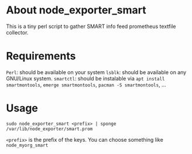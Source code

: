 # About node_exporter_smart
This is a tiny perl script to gather SMART info feed prometheus textfile collector.

# Requirements

`Perl`: should be available on your system
`lsblk`: should be available on any GNU/Linux system.
`smartctl`: should be instalable via `apt install smartmontools`, `emerge smartmontools`, `pacman -S smartmontools`, ...

# Usage

`sudo node_exporter_smart <prefix> | sponge /var/lib/node_exporter/smart.prom`

`<prefix>` is the prefix of the keys. You can choose something like `node_myorg_smart`
